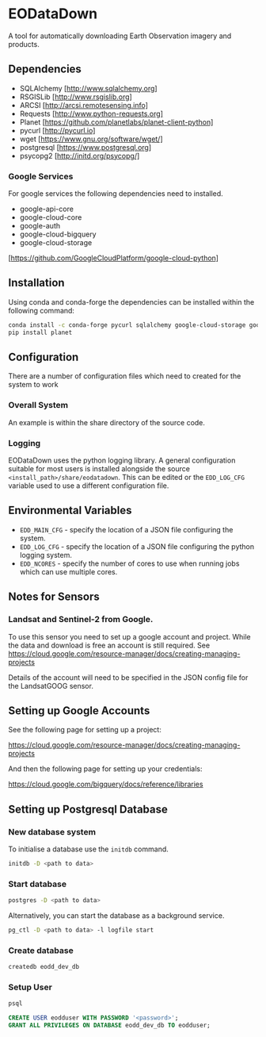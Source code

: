 # EODataDown

A tool for automatically downloading Earth Observation imagery and products.

## Dependencies

* SQLAlchemy [http://www.sqlalchemy.org]
* RSGISLib [http://www.rsgislib.org]
* ARCSI [http://arcsi.remotesensing.info]
* Requests [http://www.python-requests.org]
* Planet [https://github.com/planetlabs/planet-client-python]
* pycurl [http://pycurl.io]
* wget [https://www.gnu.org/software/wget/]
* postgresql [https://www.postgresql.org]
* psycopg2 [http://initd.org/psycopg/]

### Google Services
For google services the following dependencies need to installed. 

* google-api-core 
* google-cloud-core
* google-auth
* google-cloud-bigquery
* google-cloud-storage

[https://github.com/GoogleCloudPlatform/google-cloud-python]



## Installation

Using conda and conda-forge the dependencies can be installed within the following command:

```bash
conda install -c conda-forge pycurl sqlalchemy google-cloud-storage google-cloud-bigquery arcsi wget
pip install planet
```
## Configuration

There are a number of configuration files which need to created for the system to work

### Overall System

An example is within the share directory of the source code.

### Logging

EODataDown uses the python logging library. A general configuration suitable for most users is installed alongside the source `<install_path>/share/eodatadown`. This can be edited or the `EDD_LOG_CFG` variable used to use a different configuration file. 


## Environmental Variables

* `EDD_MAIN_CFG` - specify the location of a JSON file configuring the system.
* `EDD_LOG_CFG` - specify the location of a JSON file configuring the python logging system.
* `EDD_NCORES` - specify the number of cores to use when running jobs which can use multiple cores.


## Notes for Sensors

### Landsat and Sentinel-2 from Google.
To use this sensor you need to set up a google account and project. While the data and download is free an account is still required. See https://cloud.google.com/resource-manager/docs/creating-managing-projects

Details of the account will need to be specified in the JSON config file for the LandsatGOOG sensor.


## Setting up Google Accounts

See the following page for setting up a project: 

https://cloud.google.com/resource-manager/docs/creating-managing-projects 

And then the following page for setting up your credentials:
  
https://cloud.google.com/bigquery/docs/reference/libraries

## Setting up Postgresql Database 

### New database system

To initialise a database use the `initdb` command.

```bash
initdb -D <path to data>
```
### Start database 

```bash
postgres -D <path to data>
```
Alternatively, you can start the database as a background service.
```bash
pg_ctl -D <path to data> -l logfile start
```

### Create database

```bash 
createdb eodd_dev_db
```

### Setup User

```bash 
psql
```

```SQL
CREATE USER eodduser WITH PASSWORD '<password>';
GRANT ALL PRIVILEGES ON DATABASE eodd_dev_db TO eodduser;

```





